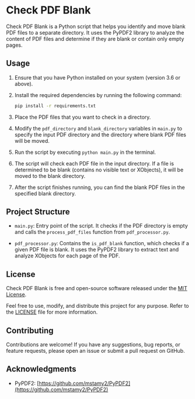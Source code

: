 # Check PDF Blank

Check PDF Blank is a Python script that helps you identify and move blank PDF files to a separate directory. It uses the PyPDF2 library to analyze the content of PDF files and determine if they are blank or contain only empty pages.

## Usage

1. Ensure that you have Python installed on your system (version 3.6 or above).

2. Install the required dependencies by running the following command:

   ```bash
   pip install -r requirements.txt
   ```
   
3. Place the PDF files that you want to check in a directory.

4. Modify the `pdf_directory` and `blank_directory` variables in `main.py` to specify the input PDF directory and the directory where blank PDF files will be moved.

5. Run the script by executing `python main.py` in the terminal.

6. The script will check each PDF file in the input directory. If a file is determined to be blank (contains no visible text or XObjects), it will be moved to the blank directory.

7. After the script finishes running, you can find the blank PDF files in the specified blank directory.

## Project Structure

- `main.py`: Entry point of the script. It checks if the PDF directory is empty and calls the `process_pdf_files` function from `pdf_processor.py`.

- `pdf_processor.py`: Contains the `is_pdf_blank` function, which checks if a given PDF file is blank. It uses the PyPDF2 library to extract text and analyze XObjects for each page of the PDF.

## License

Check PDF Blank is free and open-source software released under the [MIT License](https://opensource.org/licenses/MIT).

Feel free to use, modify, and distribute this project for any purpose. Refer to the [LICENSE](LICENSE) file for more information.

## Contributing

Contributions are welcome! If you have any suggestions, bug reports, or feature requests, please open an issue or submit a pull request on GitHub.

## Acknowledgments

- PyPDF2: [https://github.com/mstamy2/PyPDF2](https://github.com/mstamy2/PyPDF2)

